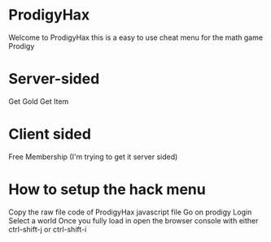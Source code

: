# ProdigyHax
Welcome to ProdigyHax this is a easy to use cheat menu for the math game Prodigy 

# Server-sided
Get Gold
Get Item

# Client sided
Free Membership (I'm trying to get it server sided)

# How to setup the hack menu
Copy the raw file code of ProdigyHax javascript file
Go on prodigy 
Login
Select a world 
Once you fully load in open the browser console with either ctrl-shift-j or ctrl-shift-i
